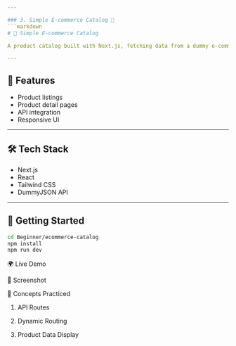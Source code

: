 ```yaml
---

### 3. Simple E-commerce Catalog 🛒
```markdown
# 🛒 Simple E-commerce Catalog

A product catalog built with Next.js, fetching data from a dummy e-commerce API.

---
```


## 📖 Features

- Product listings
- Product detail pages
- API integration
- Responsive UI

---

## 🛠️ Tech Stack

- Next.js
- React
- Tailwind CSS
- DummyJSON API

---

## 🚀 Getting Started

```bash
cd Beginner/ecommerce-catalog
npm install
npm run dev
```

🌍 Live Demo

📸 Screenshot

🎯 Concepts Practiced

1. API Routes

2. Dynamic Routing

3. Product Data Display
